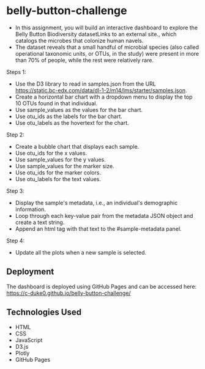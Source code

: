 # belly-button-challenge
- In this assignment, you will build an interactive dashboard to explore the Belly Button Biodiversity datasetLinks to an external site., which catalogs the microbes that colonize human navels.
- The dataset reveals that a small handful of microbial species (also called operational taxonomic units, or OTUs, in the study) were present in more than 70% of people, while the rest were relatively rare.

Steps 1:
- Use the D3 library to read in samples.json from the URL https://static.bc-edx.com/data/dl-1-2/m14/lms/starter/samples.json.
- Create a horizontal bar chart with a dropdown menu to display the top 10 OTUs found in that individual.
- Use sample_values as the values for the bar chart.
- Use otu_ids as the labels for the bar chart.
- Use otu_labels as the hovertext for the chart.

Step 2:
- Create a bubble chart that displays each sample.
- Use otu_ids for the x values.
- Use sample_values for the y values.
- Use sample_values for the marker size.
- Use otu_ids for the marker colors.
- Use otu_labels for the text values.

Step 3:
- Display the sample's metadata, i.e., an individual's demographic information.
- Loop through each key-value pair from the metadata JSON object and create a text string.
- Append an html tag with that text to the #sample-metadata panel.

Step 4:
- Update all the plots when a new sample is selected. 



## Deployment
The dashboard is deployed using GitHub Pages and can be accessed here: https://c-duke0.github.io/belly-button-challenge/

## Technologies Used

- HTML
- CSS
- JavaScript
- D3.js
- Plotly
- GitHub Pages


